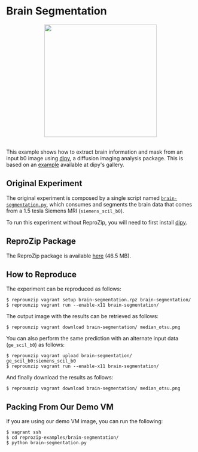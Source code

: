 Brain Segmentation
==================

<div align="center"><img src="median_otsu.png" height="300"></div>
<br/>

This example shows how to extract brain information and mask from an input b0 image using [dipy](http://nipy.org/dipy/), a diffusion imaging analysis package. This is based on an [example](http://nipy.org/dipy/examples_built/brain_extraction_dwi.html#example-brain-extraction-dwi) available at dipy's gallery.

Original Experiment
-------------------

The original experiment is composed by a single script named [`brain-segmentation.py`](brain-segmentation.py), which consumes and segments the brain data that comes from a 1.5 tesla Siemens MRI (`siemens_scil_b0`).

To run this experiment without ReproZip, you will need to first install [dipy](http://nipy.org/dipy/).

ReproZip Package
----------------

The ReproZip package is available [here](https://osf.io/8cx46/download) (46.5 MB).

How to Reproduce
----------------

The experiment can be reproduced as follows:

    $ reprounzip vagrant setup brain-segmentation.rpz brain-segmentation/
    $ reprounzip vagrant run --enable-x11 brain-segmentation/

The output image with the results can be retrieved as follows:

    $ reprounzip vagrant download brain-segmentation/ median_otsu.png

You can also perform the same prediction with an alternate input data (`ge_scil_b0`) as follows:

    $ reprounzip vagrant upload brain-segmentation/ ge_scil_b0:siemens_scil_b0
    $ reprounzip vagrant run --enable-x11 brain-segmentation/

And finally download the results as follows:

    $ reprounzip vagrant download brain-segmentation/ median_otsu.png

Packing From Our Demo VM
------------------------

If you are using our demo VM image, you can run the following:

    $ vagrant ssh
    $ cd reprozip-examples/brain-segmentation/
    $ python brain-segmentation.py
